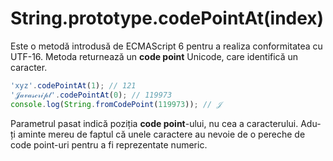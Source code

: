 # String.prototype.codePointAt(index)

Este o metodă introdusă de ECMAScript 6 pentru a realiza conformitatea cu UTF-16.
Metoda returnează un **code point** Unicode, care identifică un caracter.

```javascript
'xyz'.codePointAt(1); // 121
'𝒥𝒶𝓋𝒶𝓈𝒸𝓇𝒾𝓅𝓉'.codePointAt(0); // 119973
console.log(String.fromCodePoint(119973)); // 𝒥
```

Parametrul pasat indică poziția **code point**-ului, nu cea a caracterului. Adu-ți aminte mereu de faptul că unele caractere au nevoie de o pereche de code point-uri pentru a fi reprezentate numeric.
